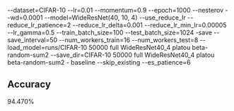 --dataset=CIFAR-10 --lr=0.01 --momentum=0.9 --epoch=1000 --nesterov --wd=0.0001 --model=WideResNet(40, 10, 4) --use_reduce_lr --reduce_lr_patience=2 --reduce_lr_delta=0.001 --reduce_lr_min_lr=0.00005 --lr_gamma=0.5 --train_batch_size=100 --test_batch_size=1024 -save --save_interval=50 --num_workers_train=16 --num_workers_test=8 --load_model=runs/CIFAR-10 50000 full WideResNet40_4 platou beta-random-sum2 --save_dir=CIFAR-10 50000 full WideResNet40_4 platou beta-random-sum2 - baseline --skip_existing --es_patience=6
## Accuracy
 94.470%